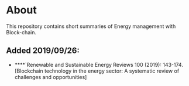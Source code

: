 # About
This repository contains short summaries of Energy management with Block-chain. 
## Added 2019/09/26:

  * ****`Renewable and Sustainable Energy Reviews 100 (2019): 143-174. [Blockchain technology in the energy sector: A systematic review of challenges and opportunities]
